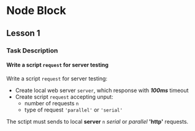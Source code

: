 # Node Block

## Lesson 1

### Task Description

#### Write a script ```request``` for server testing

Write a script ```request``` for server testing:

- Create local web server ```server```, which response with ***100ms*** timeout
- Create script ```request``` accepting unput:
  - number of requests ```n```
  - type of request ```'parallel'``` or ```'serial'```

The sctipt must sends to local **server** ```n``` *serial* or *parallel*
**'http'** requests.
